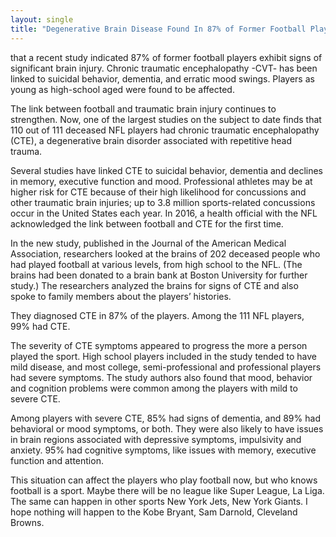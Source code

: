 ```yaml
---
layout: single
title: "Degenerative Brain Disease Found In 87% of Former Football Players"
---
```

that a recent study indicated 87% of former football players exhibit signs of significant brain injury. Chronic traumatic encephalopathy -CVT- has been linked to suicidal behavior, dementia, and erratic mood swings. Players as young as high-school aged were found to be affected.

The link between football and traumatic brain injury continues to strengthen. Now, one of the largest studies on the subject to date finds that 110 out of 111 deceased NFL players had chronic traumatic encephalopathy (CTE), a degenerative brain disorder associated with repetitive head trauma.

Several studies have linked CTE to suicidal behavior, dementia and declines in memory, executive function and mood. Professional athletes may be at higher risk for CTE because of their high likelihood for concussions and other traumatic brain injuries; up to 3.8 million sports-related concussions occur in the United States each year. In 2016, a health official with the NFL acknowledged the link between football and CTE for the first time.

In the new study, published in the Journal of the American Medical Association, researchers looked at the brains of 202 deceased people who had played football at various levels, from high school to the NFL. (The brains had been donated to a brain bank at Boston University for further study.) The researchers analyzed the brains for signs of CTE and also spoke to family members about the players’ histories.

They diagnosed CTE in 87% of the players. Among the 111 NFL players, 99% had CTE.

The severity of CTE symptoms appeared to progress the more a person played the sport. High school players included in the study tended to have mild disease, and most college, semi-professional and professional players had severe symptoms. The study authors also found that mood, behavior and cognition problems were common among the players with mild to severe CTE.

Among players with severe CTE, 85% had signs of dementia, and 89% had behavioral or mood symptoms, or both. They were also likely to have issues in brain regions associated with depressive symptoms, impulsivity and anxiety. 95% had cognitive symptoms, like issues with memory, executive function and attention.

This situation can affect the players who play football now, but who knows football is a sport. Maybe there will be no league like Super League, La Liga. The same can happen in other sports New York Jets, New York Giants. I hope nothing will happen to the Kobe Bryant, Sam Darnold, Cleveland Browns.
